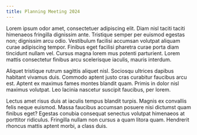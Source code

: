 ```yaml
---
title: Planning Meeting 2024
---
```


Lorem ipsum odor amet, consectetuer adipiscing elit.
Diam nisl taciti taciti himenaeos fringilla dignissim ante.
Tristique semper per euismod egestas non; dignissim arcu odio.
Vestibulum facilisi accumsan volutpat aliquam curae adipiscing tempor.
Finibus eget facilisi pharetra curae porta diam tincidunt nullam vel.
Cursus magna lorem mus potenti parturient.
Lorem mattis consectetur finibus arcu scelerisque iaculis, mauris interdum.

Aliquet tristique rutrum sagittis aliquet nisl.
Sociosqu ultrices dapibus habitant vivamus duis.
Commodo aptent justo cras curabitur faucibus arcu est.
Aptent ex maximus fames montes blandit quam.
Primis in dolor nisl maximus volutpat.
Leo lacinia nascetur suscipit faucibus, per lorem.

Lectus amet risus duis at iaculis tempus blandit turpis.
Magnis ex convallis felis neque euismod.
Massa faucibus accumsan posuere nisi dictumst quam finibus eget? Egestas conubia consequat senectus volutpat himenaeos at porttitor ridiculus.
Fringilla nullam non cursus a quam litora quam.
Hendrerit rhoncus mattis aptent morbi, a class duis.
